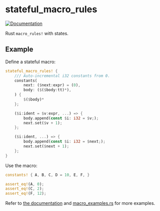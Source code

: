 # stateful_macro_rules

[![Documentation](https://docs.rs/stateful_macro_rules/badge.svg)](https://docs.rs/stateful_macro_rules)

Rust `macro_rules!` with states.

## Example

Define a stateful macro:

```rust
stateful_macro_rules! {
    /// Auto-incremental i32 constants from 0.
    constants(
        next: ($next:expr) = (0),
        body: ($($body:tt)*),
    ) {
        $($body)*
    };

    ($i:ident = $v:expr, ...) => {
        body.append(const $i: i32 = $v;);
        next.set($v + 1);
    };

    ($i:ident, ...) => {
        body.append(const $i: i32 = $next;);
        next.set($next + 1);
    };
}
```

Use the macro:

```rust
constants! { A, B, C, D = 10, E, F, }

assert_eq!(A, 0);
assert_eq!(C, 2);
assert_eq!(F, 12);
```

Refer to [the documentation](https://docs.rs/stateful_macro_rules) and [macro_examples.rs](test_examples/macro_examples/macro_examples.rs) for more examples.